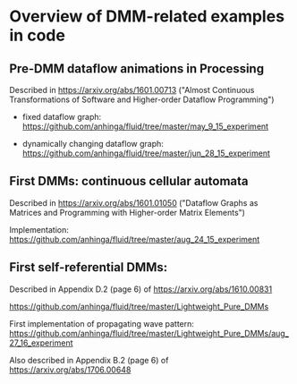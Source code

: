 # Overview of DMM-related examples in code

## Pre-DMM dataflow animations in Processing

Described in https://arxiv.org/abs/1601.00713 ("Almost Continuous Transformations of Software and Higher-order Dataflow Programming")

  * fixed dataflow graph: https://github.com/anhinga/fluid/tree/master/may_9_15_experiment
  
  * dynamically changing dataflow graph: https://github.com/anhinga/fluid/tree/master/jun_28_15_experiment

## First DMMs: continuous cellular automata 

Described in https://arxiv.org/abs/1601.01050 ("Dataflow Graphs as Matrices and Programming with Higher-order Matrix Elements")

Implementation: https://github.com/anhinga/fluid/tree/master/aug_24_15_experiment

## First self-referential DMMs:

Described in Appendix D.2 (page 6) of https://arxiv.org/abs/1610.00831

https://github.com/anhinga/fluid/tree/master/Lightweight_Pure_DMMs

First implementation of propagating wave pattern: https://github.com/anhinga/fluid/tree/master/Lightweight_Pure_DMMs/aug_27_16_experiment

Also described in Appendix B.2 (page 6) of https://arxiv.org/abs/1706.00648


